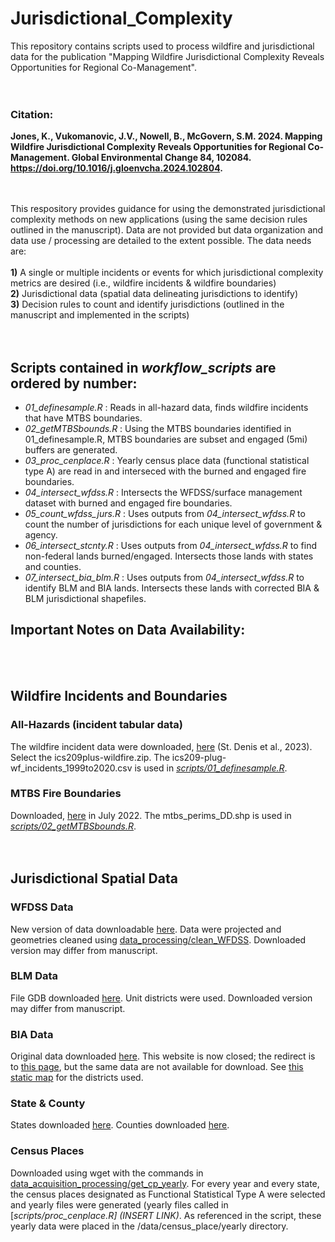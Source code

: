 # Jurisdictional_Complexity

This repository contains scripts used to process wildfire and jurisdictional data for the publication "Mapping Wildfire Jurisdictional Complexity Reveals Opportunities for Regional Co-Management".
&nbsp;   
&nbsp;   
&nbsp;  

### Citation: 

**Jones, K., Vukomanovic, J.V., Nowell, B., McGovern, S.M. 2024. Mapping Wildfire Jurisdictional Complexity Reveals Opportunities for Regional Co-Management. Global Environmental Change
84, 102084. https://doi.org/10.1016/j.gloenvcha.2024.102804.**
&nbsp;  
&nbsp;   
&nbsp;   

This respository provides guidance for using the demonstrated jurisdictional complexity methods on new applications (using the same decision rules outlined in the manuscript). Data are not provided but data organization and data use / processing are detailed to the extent possible. The data needs are: 
&nbsp;  
&nbsp;  
**1)** A single or multiple incidents or events for which jurisdictional complexity metrics are desired (i.e., wildfire incidents & wildfire boundaries)&nbsp;  
**2)** Jurisdictional data (spatial data delineating jurisdictions to identify)&nbsp;  
**3)** Decision rules to count and identify jurisdictions (outlined in the manuscript and implemented in the scripts)&nbsp;  
&nbsp;  
&nbsp;
&nbsp;

## Scripts contained in _workflow_scripts_ are ordered by number:

* _01_definesample.R_ : Reads in all-hazard data, finds wildfire incidents that have MTBS boundaries. 
* _02_getMTBSbounds.R_ : Using the MTBS boundaries identified in 01_definesample.R, MTBS boundaries are subset and engaged (5mi) buffers are generated.
* _03_proc_cenplace.R_ : Yearly census place data (functional statistical type A) are read in and interseced with the burned and engaged fire boundaries.
* _04_intersect_wfdss.R_ : Intersects the WFDSS/surface management dataset with burned and engaged fire boundaries.
* _05_count_wfdss_jurs.R_ : Uses outputs from _04_intersect_wfdss.R_ to count the number of jurisdictions for each unique level of government & agency.
* _06_intersect_stcnty.R_ : Uses outputs from _04_intersect_wfdss.R_ to find non-federal lands burned/engaged. Intersects those lands with states and counties.
* _07_intersect_bia_blm.R_ : Uses outputs from _04_intersect_wfdss.R_ to identify BLM and BIA lands. Intersects these lands with corrected BIA & BLM jurisdictional shapefiles.


## Important Notes on Data Availability:
&nbsp;  
&nbsp;  
## Wildfire Incidents and Boundaries
### All-Hazards (incident tabular data)
The wildfire incident data were downloaded, [here](https://figshare.com/articles/dataset/All-hazards_dataset_mined_from_the_US_National_Incident_Management_System_1999-2020/19858927/3) (St. Denis et al., 2023). Select the ics209plus-wildfire.zip. The ics209-plug-wf_incidents_1999to2020.csv is used in [*scripts/01_definesample.R*](https://github.com/kejones8/Jurisdictional_Complexity/blob/main/workflow_scripts/01_definesample.R).

### MTBS Fire Boundaries
Downloaded, [here](https://www.mtbs.gov/direct-download) in July 2022. The mtbs_perims_DD.shp is used in [*scripts/02_getMTBSbounds.R*](https://github.com/kejones8/Jurisdictional_Complexity/blob/main/workflow_scripts/02_getMTBSbounds.R).
&nbsp;  
&nbsp;  
&nbsp;  
## Jurisdictional Spatial Data
### WFDSS Data
New version of data downloadable [here](https://data-nifc.opendata.arcgis.com/datasets/nifc::jurisdictional-unit-public/about). Data were projected and geometries cleaned using [data_processing/clean_WFDSS](https://github.com/kejones8/Jurisdictional_Complexity/blob/main/data_acquisition_processing/clean_WFDSS.R). Downloaded version may differ from manuscript.

### BLM Data
File GDB downloaded [here](https://gbp-blm-egis.hub.arcgis.com/datasets/4ec898f8fb104ce4910932d02791563a/about). Unit districts were used. Downloaded version may differ from manuscript.

### BIA Data
Original data downloaded [here](https://biamaps.doi.gov/index.html). This website is now closed; the redirect is to [this page](https://biamaps.geoplatform.gov/BIA-Opendata/), but the same data are not available for download. See [this static map](https://www.bia.gov/bia/ojs/districts) for the districts used.

### State & County
States downloaded [here](https://www2.census.gov/geo/tiger/TIGER2020/STATE/). Counties downloaded [here](https://www2.census.gov/geo/tiger/TIGER2020/COUNTY/).

### Census Places
Downloaded using wget with the commands in [data_acquisition_processing/get_cp_yearly](https://github.com/kejones8/Jurisdictional_Complexity/blob/main/data_acquisition_processing/get_cp_yearly.txt). For every year and every state, the census places designated as Functional Statistical Type A were selected and yearly files were generated (yearly files called in [*scripts/proc_cenplace.R] (INSERT LINK)*. As referenced in the script, these yearly data were placed in the /data/census_place/yearly directory.
